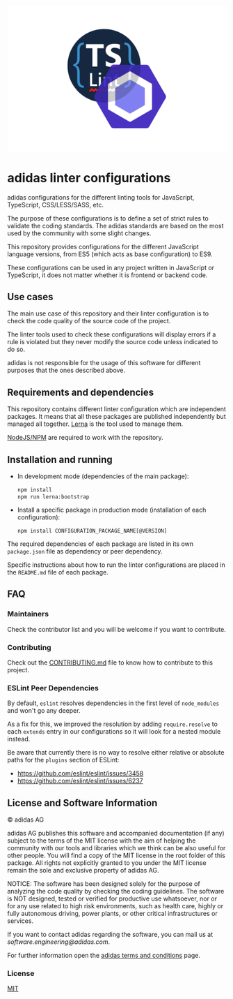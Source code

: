 ![](./logo.png)

# adidas linter configurations

adidas configurations for the different linting tools for JavaScript, TypeScript, CSS/LESS/SASS, etc.

The purpose of these configurations is to define a set of strict rules to validate the coding standards. The adidas standards are based on the most used by the community with some slight changes.

This repository provides configurations for the different JavaScript language versions, from ES5 (which acts as base configuration) to ES9.

These configurations can be used in any project written in JavaScript or TypeScript, it does not matter whether it is frontend or backend code.

## Use cases

The main use case of this repository and their linter configuration is to check the code quality of the source code of the project.

The linter tools used to check these configurations will display errors if a rule is violated but they never modify the source code unless indicated to do so.

adidas is not responsible for the usage of this software for different purposes that the ones described above.

## Requirements and dependencies

This repository contains different linter configuration which are independent packages. It means that all these packages are published independently but managed all together. [Lerna](https://lernajs.io/) is the tool used to manage them.

[NodeJS/NPM](https://nodejs.org/) are required to work with the repository.

## Installation and running

- In development mode (dependencies of the main package):
    ```
    npm install
    npm run lerna:bootstrap
    ```
- Install a specific package in production mode (installation of each configuration):
    ```
    npm install CONFIGURATION_PACKAGE_NAME[@VERSION]
    ```

The required dependencies of each package are listed in its own `package.json` file as dependency or peer dependency.

Specific instructions about how to run the linter configurations are placed in the `README.md` file of each package.

## FAQ

### Maintainers

Check the contributor list and you will be welcome if you want to contribute.

### Contributing

Check out the [CONTRIBUTING.md](CONTRIBUTING.md) file to know how to contribute to this project.

### ESLint Peer Dependencies

By default, `eslint` resolves dependencies in the first level of `node_modules` and won't go any deeper.

As a fix for this, we improved the resolution by adding `require.resolve` to each `extends` entry in our configurations so it will look for a nested module instead.

Be aware that currently there is no way to resolve either relative or absolute paths for the `plugins` section of ESLint:

- https://github.com/eslint/eslint/issues/3458
- https://github.com/eslint/eslint/issues/6237

## License and Software Information

© adidas AG

adidas AG publishes this software and accompanied documentation (if any) subject to the terms of the MIT license with the aim of helping the community with our tools and libraries which we think can be also useful for other people. You will find a copy of the MIT license in the root folder of this package. All rights not explicitly granted to you under the MIT license remain the sole and exclusive property of adidas AG.

NOTICE: The software has been designed solely for the purpose of analyzing the code quality by checking the coding guidelines. The software is NOT designed, tested or verified for productive use whatsoever, nor or for any use related to high risk environments, such as health care, highly or fully autonomous driving, power plants, or other critical infrastructures or services.

If you want to contact adidas regarding the software, you can mail us at _software.engineering@adidas.com_.

For further information open the [adidas terms and conditions](https://github.com/adidas/adidas-contribution-guidelines/wiki/Terms-and-conditions) page.

### License

[MIT](LICENSE)
